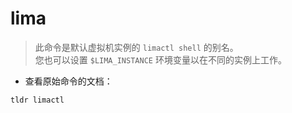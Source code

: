 # lima

> 此命令是默认虚拟机实例的 `limactl shell` 的别名。  
> 您也可以设置 `$LIMA_INSTANCE` 环境变量以在不同的实例上工作。

- 查看原始命令的文档：

`tldr limactl`